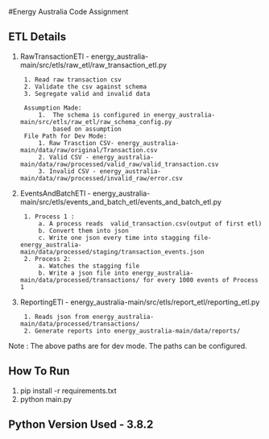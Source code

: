 #Energy Australia Code Assignment

##  ETL Details
1. RawTransactionETl - energy_australia-main/src/etls/raw_etl/raw_transaction_etl.py
        
        1. Read raw transaction csv
        2. Validate the csv against schema
        3. Segregate valid and invalid data
        
        Assumption Made:
            1.  The schema is configured in energy_australia-main/src/etls/raw_etl/raw_schema_config.py
                based on assumption
        File Path for Dev Mode:
            1. Raw Trasction CSV- energy_australia-main/data/raw/original/Transaction.csv
            2. Valid CSV - energy_australia-main/data/raw/processed/valid_raw/valid_transaction.csv
            3. Invalid CSV - energy_australia-main/data/raw/processed/invalid_raw/error.csv
            
2. EventsAndBatchETl - energy_australia-main/src/etls/events_and_batch_etl/events_and_batch_etl.py
        
        1. Process 1 :
            a. A process reads  valid_transaction.csv(output of first etl) 
            b. Convert them into json
            c. Write one json every time into stagging file- energy_australia-main/data/processed/staging/transaction_events.json
        2. Process 2: 
            a. Watches the stagging file
            b. Write a json file into energy_australia-main/data/processed/transactions/ for every 1000 events of Process 1

3. ReportingETl - energy_australia-main/src/etls/report_etl/reporting_etl.py
    
        1. Reads json from energy_australia-main/data/processed/transactions/
        2. Generate reports into energy_australia-main/data/reports/
        
 Note : The above paths are for dev mode. The paths can be configured.
 
 ##  How To Run
 
 1. pip install -r requirements.txt
 2. python main.py

## Python Version Used - 3.8.2
